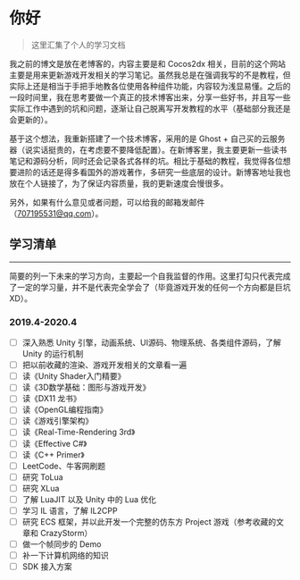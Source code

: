 # 你好

> 这里汇集了个人的学习文档

我之前的博文是放在老博客的，内容主要是和 Cocos2dx 相关，目前的这个网站主要是用来更新游戏开发相关的学习笔记。虽然我总是在强调我写的不是教程，但实际上还是相当于手把手地教各位使用各种组件功能，内容较为浅显易懂。之后的一段时间里，我在思考要做一个真正的技术博客出来，分享一些好书，并且写一些实际工作中遇到的坑和问题，逐渐让自己脱离写开发教程的水平（基础部分我还是会更新的）。

基于这个想法，我重新搭建了一个技术博客，采用的是 Ghost + 自己买的云服务器（说实话挺贵的，在考虑要不要降低配置）。在新博客里，我主要更新一些读书笔记和源码分析，同时还会记录各式各样的坑。相比于基础的教程，我觉得各位想要进阶的话还是得多看国外的游戏著作，多研究一些底层的设计。新博客地址我也放在个人链接了，为了保证内容质量，我的更新速度会慢很多。

另外，如果有什么意见或者问题，可以给我的邮箱发邮件（707195531@qq.com）。

## 学习清单

---

简要的列一下未来的学习方向，主要起一个自我监督的作用。这里打勾只代表完成了一定的学习量，并不是代表完全学会了（毕竟游戏开发的任何一个方向都是巨坑 XD）。

### 2019.4-2020.4

- [ ] 深入熟悉 Unity 引擎，动画系统、UI源码、物理系统、各类组件源码，了解 Unity 的运行机制
- [ ] 把以前收藏的渲染、游戏开发相关的文章看一遍
- [ ] 读《Unity Shader入门精要》
- [ ] 读《3D数学基础：图形与游戏开发》
- [ ] 读《DX11 龙书》
- [ ] 读《OpenGL编程指南》
- [ ] 读《游戏引擎架构》
- [ ] 读《Real-Time-Rendering 3rd》
- [ ] 读《Effective C#》
- [ ] 读《C++ Primer》
- [ ] LeetCode、牛客网刷题
- [ ] 研究 ToLua
- [ ] 研究 XLua
- [ ] 了解 LuaJIT 以及 Unity 中的 Lua 优化
- [ ] 学习 IL 语言，了解 IL2CPP
- [ ] 研究 ECS 框架，并以此开发一个完整的仿东方 Project 游戏（参考收藏的文章和 CrazyStorm）
- [ ] 做一个帧同步的 Demo
- [ ] 补一下计算机网络的知识
- [ ] SDK 接入方案